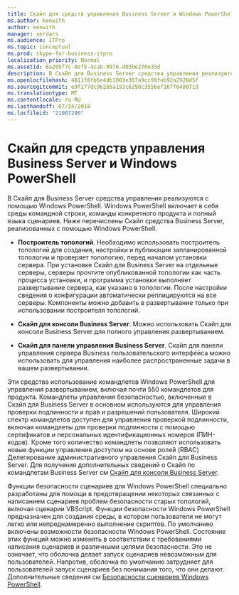 ```yaml
---
title: Скайп для средств управления Business Server и Windows PowerShell
ms.author: kenwith
author: kenwith
manager: serdars
ms.audience: ITPro
ms.topic: conceptual
ms.prod: skype-for-business-itpro
localization_priority: Normal
ms.assetid: 6a285f7c-0ef5-4cab-9976-d03be276e35d
description: В Скайп для Business Server средства управления реализуются с помощью Windows PowerShell. Windows PowerShell включает в себя среды командной строки, команды конкретного продукта и полный языка сценариев. Ниже перечислены Скайп средства Business Server, реализованных с помощью Windows PowerShell.
ms.openlocfilehash: 4811f8fb6e4db1003e367a9cc99feb92a2928d5f
ms.sourcegitcommit: e9f277dc96265a193c6298c3556ef16ff640071d
ms.translationtype: MT
ms.contentlocale: ru-RU
ms.lasthandoff: 07/24/2018
ms.locfileid: "21007290"
---
```

# <a name="windows-powershell-and-skype-for-business-server-management-tools"></a>Скайп для средств управления Business Server и Windows PowerShell
 
В Скайп для Business Server средства управления реализуются с помощью Windows PowerShell. Windows PowerShell включает в себя среды командной строки, команды конкретного продукта и полный языка сценариев. Ниже перечислены Скайп средства Business Server, реализованных с помощью Windows PowerShell. 
  
- **Построитель топологий**. Необходимо использовать построитель топологий для создания, настройки и публикации запланированной топологии и проверяет топологию, перед началом установки сервера. При установке Скайп для Business Server на отдельные серверы, серверы прочтите опубликованной топологии как часть процесса установки, и программа установки выполняет развертывание сервера, как указано в топологии. После настройки сведения о конфигурации автоматически реплицируются на все серверы. Компоненты можно добавить в развертывание только при использовании построителя топологий.
    
- **Скайп для консоли Business Server**. Можно использовать Скайп для консоли Business Server для полного управления развертыванием.
    
- **Скайп для панели управления Business Server**. Скайп для панели управления сервера Business пользовательского интерфейса можно использовать для управления наиболее распространенные задачи в вашем развертывании.
    
Эти средства использование командлетов Windows PowerShell для управления развертыванием, включая почти 550 командлетов для продукта. Командлеты управления безопасностью, включенные в Скайп для Business Server в основном используются для управления проверки подлинности и прав и разрешений пользователя. Широкий спектр командлетов доступен для управления проверкой подлинности, включая командлеты для проверки подлинности с помощью сертификатов и персональных идентификационных номеров (ПИН-кодов). Кроме того количество командлеты позволяют использовать новые функции управления доступом на основе ролей (RBAC) Делегирование административного управления Скайп для Business Server. Для получения дополнительных сведений о Скайп по командлетам Business Server см [Скайп для консоли Business Server](../../manage/management-shell.md).
  
Функции безопасности сценариев для Windows PowerShell специально разработаны для помощи в предотвращении некоторых связанных с написанием сценариев проблем безопасности старых топологий, включая сценарии VBScript. Функции безопасности Windows PowerShell предназначен для создания среды, в котором пользователи не могут легко или непреднамеренно выполнение скриптов. По умолчанию включены возможности безопасности Windows PowerShell. Состояние этих функций можно изменять в соответствии с требованиями написания сценариев и различными целями безопасности. Это не означает, что оболочка делает запуск сценариев невозможным для пользователей. Напротив, оболочка по умолчанию затрудняет для пользователей запуск сценариев без понимания того, что они делают. Дополнительные сведения см [Безопасности сценариев Windows PowerShell](https://go.microsoft.com/fwlink/p/?LinkId=213145).
  

